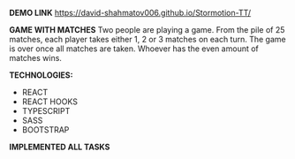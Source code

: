 **DEMO LINK**
https://david-shahmatov006.github.io/Stormotion-TT/

**GAME WITH MATCHES**
Two people are playing a game. From the pile of 25 matches, each player takes either 1, 2 or 3 matches on each turn. The game is over once all matches are taken. Whoever has the even amount of matches wins.

**TECHNOLOGIES:**
- REACT
- REACT HOOKS
- TYPESCRIPT
- SASS
- BOOTSTRAP

**IMPLEMENTED ALL TASKS**
